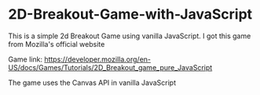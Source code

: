 # 2D-Breakout-Game-with-JavaScript
This is a simple 2d Breakout Game using vanilla JavaScript. I got this game from Mozilla's official website

Game link: https://developer.mozilla.org/en-US/docs/Games/Tutorials/2D_Breakout_game_pure_JavaScript

The game uses the Canvas API in vanilla JavaScript
